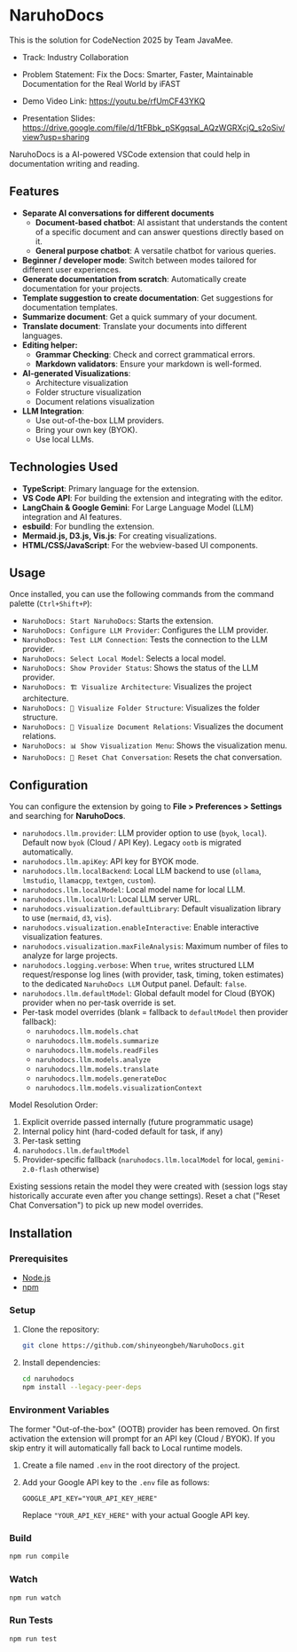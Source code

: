 # NaruhoDocs

This is the solution for CodeNection 2025 by Team JavaMee.
- Track: Industry Collaboration
- Problem Statement: Fix the Docs: Smarter, Faster, Maintainable Documentation for the Real World by iFAST

- Demo Video Link: https://youtu.be/rfUmCF43YKQ
- Presentation Slides: https://drive.google.com/file/d/1tFBbk_pSKgqsaI_AQzWGRXcjQ_s2oSiv/view?usp=sharing

NaruhoDocs is a AI-powered VSCode extension that could help in documentation writing and reading.

## Features

*   **Separate AI conversations for different documents**
    *   **Document-based chatbot**: AI assistant that understands the content of a specific document and can answer questions directly based on it. 
    *   **General purpose chatbot**: A versatile chatbot for various queries.
*   **Beginner / developer mode**: Switch between modes tailored for different user experiences.
*   **Generate documentation from scratch**: Automatically create documentation for your projects.
*   **Template suggestion to create documentation**: Get suggestions for documentation templates.
*   **Summarize document**: Get a quick summary of your document.
*   **Translate document**: Translate your documents into different languages.
*   **Editing helper:**
    *   **Grammar Checking**: Check and correct grammatical errors.
    *   **Markdown validators**: Ensure your markdown is well-formed.
*   **AI-generated Visualizations**:
    *   Architecture visualization
    *   Folder structure visualization
    *   Document relations visualization
*   **LLM Integration**:
    *   Use out-of-the-box LLM providers.
    *   Bring your own key (BYOK).
    *   Use local LLMs.

## Technologies Used

*   **TypeScript**: Primary language for the extension.
*   **VS Code API**: For building the extension and integrating with the editor.
*   **LangChain & Google Gemini**: For Large Language Model (LLM) integration and AI features.
*   **esbuild**: For bundling the extension.
*   **Mermaid.js, D3.js, Vis.js**: For creating visualizations.
*   **HTML/CSS/JavaScript**: For the webview-based UI components.

## Usage

Once installed, you can use the following commands from the command palette (`Ctrl+Shift+P`):

*   `NaruhoDocs: Start NaruhoDocs`: Starts the extension.
*   `NaruhoDocs: Configure LLM Provider`: Configures the LLM provider.
*   `NaruhoDocs: Test LLM Connection`: Tests the connection to the LLM provider.
*   `NaruhoDocs: Select Local Model`: Selects a local model.
*   `NaruhoDocs: Show Provider Status`: Shows the status of the LLM provider.
*   `NaruhoDocs: 🏗️ Visualize Architecture`: Visualizes the project architecture.
*   `NaruhoDocs: 📁 Visualize Folder Structure`: Visualizes the folder structure.
*   `NaruhoDocs: 🔗 Visualize Document Relations`: Visualizes the document relations.
*   `NaruhoDocs: 📊 Show Visualization Menu`: Shows the visualization menu.
*   `NaruhoDocs: 🔄 Reset Chat Conversation`: Resets the chat conversation.

## Configuration

You can configure the extension by going to **File > Preferences > Settings** and searching for **NaruhoDocs**.

*   `naruhodocs.llm.provider`: LLM provider option to use (`byok`, `local`). Default now `byok` (Cloud / API Key). Legacy `ootb` is migrated automatically.
*   `naruhodocs.llm.apiKey`: API key for BYOK mode.
*   `naruhodocs.llm.localBackend`: Local LLM backend to use (`ollama`, `lmstudio`, `llamacpp`, `textgen`, `custom`).
*   `naruhodocs.llm.localModel`: Local model name for local LLM.
*   `naruhodocs.llm.localUrl`: Local LLM server URL.
*   `naruhodocs.visualization.defaultLibrary`: Default visualization library to use (`mermaid`, `d3`, `vis`).
*   `naruhodocs.visualization.enableInteractive`: Enable interactive visualization features.
*   `naruhodocs.visualization.maxFileAnalysis`: Maximum number of files to analyze for large projects.
*   `naruhodocs.logging.verbose`: When `true`, writes structured LLM request/response log lines (with provider, task, timing, token estimates) to the dedicated `NaruhoDocs LLM` Output panel. Default: `false`.
*   `naruhodocs.llm.defaultModel`: Global default model for Cloud (BYOK) provider when no per-task override is set.
*   Per-task model overrides (blank = fallback to `defaultModel` then provider fallback):
    * `naruhodocs.llm.models.chat`
    * `naruhodocs.llm.models.summarize`
    * `naruhodocs.llm.models.readFiles`
    * `naruhodocs.llm.models.analyze`
    * `naruhodocs.llm.models.translate`
    * `naruhodocs.llm.models.generateDoc`
    * `naruhodocs.llm.models.visualizationContext`

Model Resolution Order:
1. Explicit override passed internally (future programmatic usage)
2. Internal policy hint (hard-coded default for task, if any)
3. Per-task setting
4. `naruhodocs.llm.defaultModel`
5. Provider-specific fallback (`naruhodocs.llm.localModel` for local, `gemini-2.0-flash` otherwise)

Existing sessions retain the model they were created with (session logs stay historically accurate even after you change settings). Reset a chat ("Reset Chat Conversation") to pick up new model overrides.

## Installation

### Prerequisites

*   [Node.js](https://nodejs.org/)
*   [npm](https://www.npmjs.com/)

### Setup

1.  Clone the repository:
    ```bash
    git clone https://github.com/shinyeongbeh/NaruhoDocs.git
    ```
2.  Install dependencies:
    ```bash
    cd naruhodocs
    npm install --legacy-peer-deps
    ```

### Environment Variables

The former "Out-of-the-box" (OOTB) provider has been removed. On first activation the extension will prompt for an API key (Cloud / BYOK). If you skip entry it will automatically fall back to Local runtime models.

1.  Create a file named `.env` in the root directory of the project.
2.  Add your Google API key to the `.env` file as follows:

    ```
    GOOGLE_API_KEY="YOUR_API_KEY_HERE"
    ```

    Replace `"YOUR_API_KEY_HERE"` with your actual Google API key.

### Build

```bash
npm run compile
```

### Watch

```bash
npm run watch
```

### Run Tests

```bash
npm run test
```



